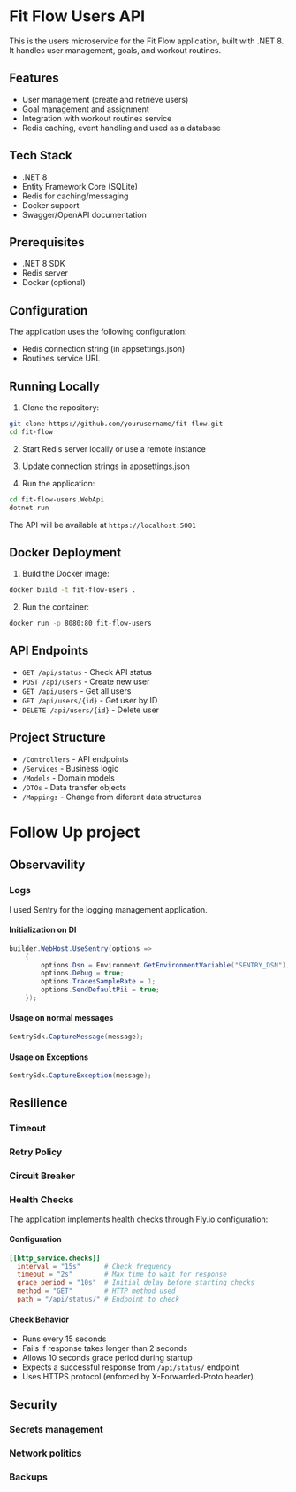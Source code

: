 # Fit Flow Users API

This is the users microservice for the Fit Flow application, built with .NET 8. It handles user management, goals, and workout routines.

## Features

- User management (create and retrieve users)
- Goal management and assignment
- Integration with workout routines service
- Redis caching, event handling and used as a database

## Tech Stack

- .NET 8
- Entity Framework Core (SQLite)
- Redis for caching/messaging
- Docker support
- Swagger/OpenAPI documentation

## Prerequisites

- .NET 8 SDK
- Redis server
- Docker (optional)

## Configuration

The application uses the following configuration:

- Redis connection string (in appsettings.json)
- Routines service URL

## Running Locally

1. Clone the repository:
```sh
git clone https://github.com/yourusername/fit-flow.git
cd fit-flow
```

2. Start Redis server locally or use a remote instance

3. Update connection strings in appsettings.json

4. Run the application:
```sh
cd fit-flow-users.WebApi
dotnet run
```

The API will be available at `https://localhost:5001`

## Docker Deployment

1. Build the Docker image:
```sh
docker build -t fit-flow-users .
```

2. Run the container:
```sh
docker run -p 8080:80 fit-flow-users
```

## API Endpoints

- `GET /api/status` - Check API status
- `POST /api/users` - Create new user
- `GET /api/users` - Get all users
- `GET /api/users/{id}` - Get user by ID
- `DELETE /api/users/{id}` - Delete user

## Project Structure

- `/Controllers` - API endpoints
- `/Services` - Business logic
- `/Models` - Domain models
- `/DTOs` - Data transfer objects
- `/Mappings` - Change from diferent data structures

# Follow Up project 
## Observavility
### Logs

I used Sentry for the logging management application.

#### Initialization on DI
```cs
builder.WebHost.UseSentry(options =>
    {
        options.Dsn = Environment.GetEnvironmentVariable("SENTRY_DSN");
        options.Debug = true;
        options.TracesSampleRate = 1;
        options.SendDefaultPii = true;
    });
```

#### Usage on normal messages
```cs
SentrySdk.CaptureMessage(message);
```

#### Usage on Exceptions
```cs
SentrySdk.CaptureException(message);
```

## Resilience
### Timeout
### Retry Policy
### Circuit Breaker

### Health Checks
The application implements health checks through Fly.io configuration:

#### Configuration
```toml
[[http_service.checks]]
  interval = "15s"      # Check frequency
  timeout = "2s"        # Max time to wait for response
  grace_period = "10s"  # Initial delay before starting checks
  method = "GET"        # HTTP method used
  path = "/api/status/" # Endpoint to check
```

#### Check Behavior
- Runs every 15 seconds
- Fails if response takes longer than 2 seconds
- Allows 10 seconds grace period during startup
- Expects a successful response from `/api/status/` endpoint
- Uses HTTPS protocol (enforced by X-Forwarded-Proto header)

## Security

### Secrets management
### Network politics
### Backups
